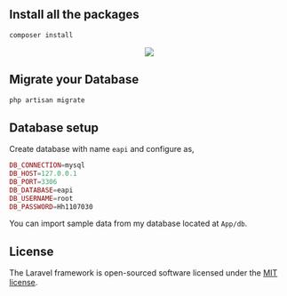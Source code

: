 ## Install all the packages

```php
composer install
```

<p align="center"><img src="https://laravel.com/assets/img/components/logo-laravel.svg"></p>

## Migrate your Database

```php
php artisan migrate
```

## Database setup

Create database with name ```eapi``` and configure as,

```php
DB_CONNECTION=mysql
DB_HOST=127.0.0.1
DB_PORT=3306
DB_DATABASE=eapi
DB_USERNAME=root
DB_PASSWORD=Hh1107030
```

You can import sample data from my database located at ```App/db```.

## License

The Laravel framework is open-sourced software licensed under the [MIT license](https://opensource.org/licenses/MIT).
